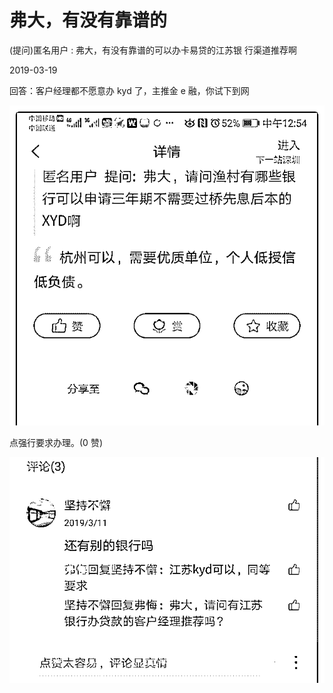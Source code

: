 # 弗大，有没有靠谱的

(提问)匿名用户 : 弗大，有没有靠谱的可以办卡易贷的江苏银 行渠道推荐啊

2019-03-19

回答：客户经理都不愿意办 kyd 了，主推金 e 融，你试下到网

![image](img/Image_007.png)

点强行要求办理。(0 赞)

![image](img/Image_008.png)